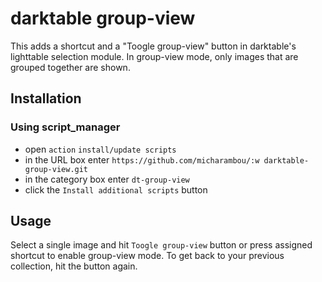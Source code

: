 darktable group-view
===============================
This adds a shortcut and a "Toogle group-view" button in darktable's lighttable selection module.
In group-view mode, only images that are grouped together are shown.

Installation
------------
### Using script_manager

* open `action` `install/update scripts`
* in the URL box enter `https://github.com/micharambou/:w
darktable-group-view.git`
* in the category box enter `dt-group-view`
* click the `Install additional scripts` button
  
Usage
-----
Select a single image and hit `Toogle group-view` button or press assigned shortcut to enable group-view mode.
To get back to your previous collection, hit the button again. 